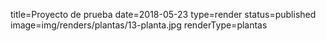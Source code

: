 title=Proyecto de prueba
date=2018-05-23
type=render
status=published
image=img/renders/plantas/13-planta.jpg
renderType=plantas
~~~~~~